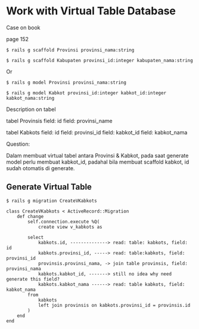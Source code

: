 # Work with Virtual Table Database

Case on book

page 152

	$ rails g scaffold Provinsi provinsi_nama:string

	$ rails g scaffold Kabupaten provinsi_id:integer kabupaten_nama:string

Or

	$ rails g model Provinsi provinsi_nama:string

	$ rails g model Kabkot provinsi_id:integer kabkot_id:integer kabkot_nama:string

Description on tabel

tabel Provinsis
	field: id 
	field: provinsi_name

tabel Kabkots
	field: id
	field: provinsi_id
	field: kabkot_id
	field: kabkot_nama

Question: 

Dalam membuat virtual tabel antara Provinsi & Kabkot, pada saat generate model perlu membuat kabkot_id, padahal bila membuat scaffold kabkot, id sudah otomatis di generate.

## Generate Virtual Table	

	$ rails g migration CreateVKabkots

	class CreateVKabkots < ActiveRecord::Migration
		def change 
			self.connection.execute %Q(
				create view v_kabkots as

			select
				kabkots.id, --------------> read: table: kabkots, field: id
				kabkots.provinsi_id, -----> read: table:kabkots, field: provinsi_id
				provinsis.provinsi_nama, -> join table provinsis, field: provinsi_nama
				kabkots.kabkot_id, -------> still no idea why need generate this field?
				kabkots.kabkot_nama ------> read: table kabkots, field: kabkot_nama
			from
				kabkots
				left join provinsis on kabkots.provinsi_id = provinsis.id
			)
		end
	end